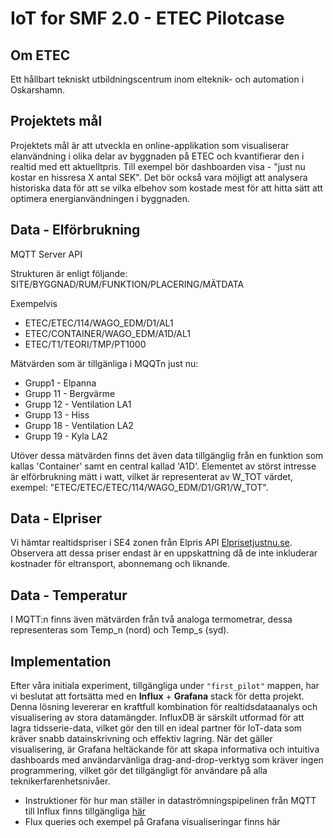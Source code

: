 # IoT for SMF 2.0 - ETEC Pilotcase

## Om ETEC 

Ett hållbart tekniskt utbildningscentrum inom elteknik- och automation i Oskarshamn. 

## Projektets mål 

Projektets mål är att utveckla en online-applikation som visualiserar elanvändning i olika delar av byggnaden på ETEC och kvantifierar den i realtid med ett aktuelltpris. Till exempel bör dashboarden visa - "just nu kostar en hissresa X antal SEK". Det bör också vara möjligt att analysera historiska data för att se vilka elbehov som kostade mest för att hitta sätt att optimera energianvändningen i byggnaden.

## Data - Elförbrukning

MQTT Server API 

Strukturen är enligt följande:
SITE/BYGGNAD/RUM/FUNKTION/PLACERING/MÄTDATA
 
Exempelvis
- ETEC/ETEC/114/WAGO_EDM/D1/AL1
- ETEC/CONTAINER/WAGO_EDM/A1D/AL1
- ETEC/T1/TEORI/TMP/PT1000

Mätvärden som är tillgänliga i MQQTn just nu:
- Grupp1 - Elpanna
- Grupp 11 - Bergvärme
- Grupp 12 - Ventilation LA1
- Grupp 13 - Hiss
- Grupp 18 - Ventilation LA2
- Grupp 19 - Kyla LA2
  
Utöver dessa mätvärden finns det även data tillgänglig från en funktion som kallas 'Container' samt en central kallad 'A1D'. Elementet av störst intresse är elförbrukning mätt i watt, vilket är representerat av W_TOT värdet, exempel: "ETEC/ETEC/ETEC/114/WAGO_EDM/D1/GR1/W_TOT".

## Data - Elpriser
Vi hämtar realtidspriser i SE4 zonen från Elpris API [Elprisetjustnu.se](https://www.elprisetjustnu.se/elpris-api ). Observera att dessa priser endast är en uppskattning då de inte inkluderar kostnader för eltransport, abonnemang och liknande.


## Data - Temperatur
I MQTT:n finns även mätvärden från två analoga termometrar, dessa representeras som Temp_n (nord) och Temp_s (syd). 

## Implementation

Efter våra initiala experiment, tillgängliga under `"first_pilot"` mappen, har vi beslutat att fortsätta med en **Influx** + **Grafana** stack för detta projekt. Denna lösning levererar en kraftfull kombination för realtidsdataanalys och visualisering av stora datamängder. InfluxDB är särskilt utformad för att lagra tidsserie-data, vilket gör den till en ideal partner för IoT-data som kräver snabb datainskrivning och effektiv lagring. När det gäller visualisering, är Grafana heltäckande för att skapa informativa och intuitiva dashboards med användarvänliga drag-and-drop-verktyg som kräver ingen programmering, vilket gör det tillgängligt för användare på alla teknikerfarenhetsnivåer. 

- Instruktioner för hur man ställer in dataströmningspipelinen från MQTT till Influx finns tillgängliga [här](https://github.com/iot-lnu/iotlab-pilotcase-etec/blob/main/mqtt_influx_import/INSTRUCTIONS.md)
- Flux queries och exempel på Grafana visualiseringar finns här

